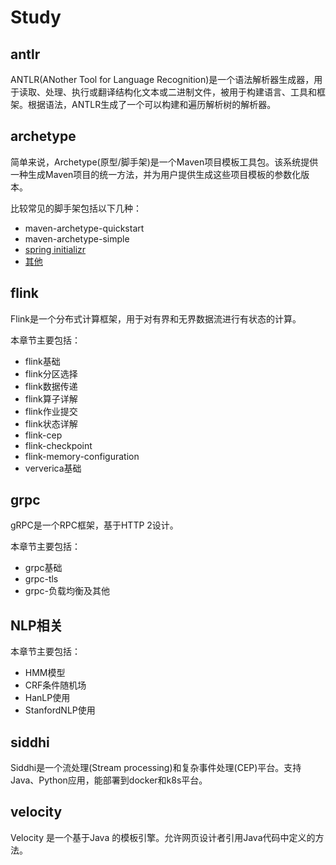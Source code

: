 # Study

## antlr

ANTLR(ANother Tool for Language Recognition)是一个语法解析器生成器，用于读取、处理、执行或翻译结构化文本或二进制文件，被用于构建语言、工具和框架。根据语法，ANTLR生成了一个可以构建和遍历解析树的解析器。

## archetype

简单来说，Archetype(原型/脚手架)是一个Maven项目模板工具包。该系统提供一种生成Maven项目的统一方法，并为用户提供生成这些项目模板的参数化版本。

比较常见的脚手架包括以下几种：

- maven-archetype-quickstart
- maven-archetype-simple
- [spring initializr](https://start.spring.io/)
- [其他](https://maven.apache.org/guides/introduction/introduction-to-archetypes.html#provided-archetypes)

## flink

Flink是一个分布式计算框架，用于对有界和无界数据流进行有状态的计算。

本章节主要包括：

- flink基础
- flink分区选择
- flink数据传递
- flink算子详解
- flink作业提交
- flink状态详解
- flink-cep
- flink-checkpoint
- flink-memory-configuration
- ververica基础

## grpc

gRPC是一个RPC框架，基于HTTP 2设计。

本章节主要包括：

- grpc基础
- grpc-tls
- grpc-负载均衡及其他

## NLP相关

本章节主要包括：

- HMM模型
- CRF条件随机场
- HanLP使用
- StanfordNLP使用

## siddhi

Siddhi是一个流处理(Stream processing)和复杂事件处理(CEP)平台。支持Java、Python应用，能部署到docker和k8s平台。

## velocity

Velocity 是一个基于Java 的模板引擎。允许网页设计者引用Java代码中定义的方法。